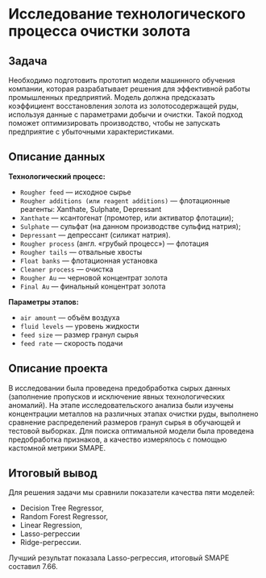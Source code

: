 # Исследование технологического процесса очистки золота

## Задача

Необходимо подготовить прототип модели машинного обучения компании, которая разрабатывает решения для эффективной работы промышленных предприятий. Модель должна предсказать коэффициент восстановления золота из золотосодержащей руды, используя данные с параметрами добычи и очистки. Такой подход поможет оптимизировать производство, чтобы не запускать предприятие с убыточными характеристиками.

## Описание данных 

**Технологический процесс:**

- `Rougher feed` — исходное сырье
- `Rougher additions (или reagent additions)` — флотационные реагенты: Xanthate, Sulphate, Depressant
- `Xanthate` — ксантогенат (промотер, или активатор флотации);
- `Sulphate` — сульфат (на данном производстве сульфид натрия);
- `Depressant` — депрессант (силикат натрия).
- `Rougher process` (англ. «грубый процесс») — флотация
- `Rougher tails` — отвальные хвосты
- `Float banks` — флотационная установка
- `Cleaner process` — очистка
- `Rougher Au` — черновой концентрат золота
- `Final Au` — финальный концентрат золота

**Параметры этапов:**

- `air amount` — объём воздуха
- `fluid levels` — уровень жидкости
- `feed size` — размер гранул сырья
- `feed rate` — скорость подачи

## Описание проекта

В исследовании была проведена предобработка сырых данных (заполнение пропусков и исключение явных технологических аномалий). На этапе исследовательского анализа были изучены концентрации металлов на различных этапах очистки руды, выполнено сравнение распределений размеров гранул сырья в обучающей и тестовой выборках. Для поиска оптимальной модели была проведена предобработка признаков, а качество измерялось с помощью кастомной метрики SMAPE.


## Итоговый вывод

Для решения задачи мы сравнили показатели качества пяти моделей: 
- Decision Tree Regressor,
- Random Forest Regressor,
- Linear Regression,
- Lasso-регрессии
- Ridge-регрессии.

Лучший результат показала Lasso-регрессия, итоговый SMAPE составил 7.66.
